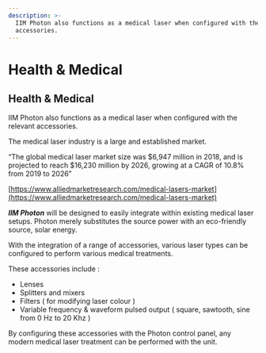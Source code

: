 ```yaml
---
description: >-
  IIM Photon also functions as a medical laser when configured with the relevant
  accessories.
---
```


# Health & Medical

## Health & Medical

IIM Photon also functions as a medical laser when configured with the relevant accessories.

The medical laser industry is a large and established market. 

“The global medical laser market size was $6,947 million in 2018, and is projected to reach $16,230 million by 2026, growing at a CAGR of 10.8% from 2019 to 2026”

[https://www.alliedmarketresearch.com/medical-lasers-market](https://www.alliedmarketresearch.com/medical-lasers-market)  


_**IIM Photon**_ will be designed to easily integrate within existing medical laser setups. Photon merely substitutes the source power with an eco-friendly source, solar energy.

With the integration of a range of accessories, various laser types can be configured to perform various medical treatments. 

These accessories include : 

* Lenses
* Splitters and mixers
* Filters \( for modifying laser colour \)
* Variable frequency & waveform pulsed output \( square, sawtooth, sine from 0 Hz to 20 Khz  \)

By configuring these accessories with the Photon control panel, any modern medical laser treatment can be performed with the unit.  


